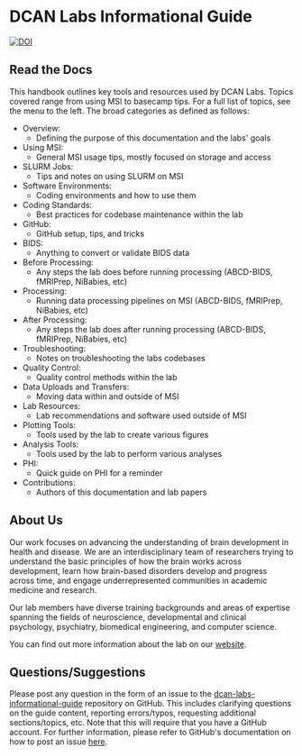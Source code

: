 # DCAN Labs Informational Guide

[![DOI](https://zenodo.org/badge/DOI/10.5281/zenodo.8161443.svg)](https://doi.org/10.5281/zenodo.8161443)

## Read the Docs

This handbook outlines key tools and resources used by DCAN Labs. Topics covered range from using MSI to basecamp tips. For a full list of topics, see the menu to the left. The broad categories as defined as follows:

- Overview: 
    - Defining the purpose of this documentation and the labs' goals
- Using MSI: 
    - General MSI usage tips, mostly focused on storage and access
- SLURM Jobs:
    - Tips and notes on using SLURM on MSI
- Software Environments:
    - Coding environments and how to use them
- Coding Standards:
    - Best practices for codebase maintenance within the lab
- GitHub:
    - GitHub setup, tips, and tricks
- BIDS:
    - Anything to convert or validate BIDS data
- Before Processing:
    - Any steps the lab does before running processing (ABCD-BIDS, fMRIPrep, NiBabies, etc)
- Processing:
    - Running data processing pipelines on MSI (ABCD-BIDS, fMRIPrep, NiBabies, etc)
- After Processing:
    - Any steps the lab does after running processing (ABCD-BIDS, fMRIPrep, NiBabies, etc)
- Troubleshooting:
    - Notes on troubleshooting the labs codebases
- Quality Control:
    - Quality control methods within the lab
- Data Uploads and Transfers:
    - Moving data within and outside of MSI
- Lab Resources:
    - Lab recommendations and software used outside of MSI
- Plotting Tools:
    - Tools used by the lab to create various figures
- Analysis Tools:
    - Tools used by the lab to perform various analyses 
- PHI:
    - Quick guide on PHI for a reminder
- Contributions:
    - Authors of this documentation and lab papers


## About Us

Our work focuses on advancing the understanding of brain development in health and disease. We are an interdisciplinary team of researchers trying to understand the basic principles of how the brain works across development, learn how brain-based disorders develop and progress across time, and engage underrepresented communities in academic medicine and research.

Our lab members have diverse training backgrounds and areas of expertise spanning the fields of neuroscience, developmental and clinical psychology, psychiatry, biomedical engineering, and computer science.

You can find out more information about the lab on our [website](https://innovation.umn.edu/developmental-cognition-and-neuroimaging-lab/).


## Questions/Suggestions

Please post any question in the form of an issue to the [dcan-labs-informational-guide](https://github.com/DCAN-Labs/dcan-labs-informational-guide/issues) repository on GitHub. This includes clarifying questions on the guide content, reporting errors/typos, requesting additional sections/topics, etc. Note that this will require that you have a GitHub account. For further information, please refer to GitHub's documentation on how to post an issue [here](https://docs.github.com/en/issues/tracking-your-work-with-issues/creating-an-issue).
